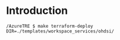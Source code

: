 # Introduction 


```
/AzureTRE $ make terraform-deploy DIR=./templates/workspace_services/ohdsi/
```
